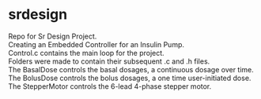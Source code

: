 # srdesign
Repo for Sr Design Project.<BR />
Creating an Embedded Controller for an Insulin Pump.<BR />
Control.c contains the main loop for the project.<BR />
Folders were made to contain their subsequent .c and .h files.<BR />
The BasalDose controls the basal dosages, a continuous dosage over time.<BR />
The BolusDose controls the bolus dosages, a one time user-initiated dose.<BR />
The StepperMotor controls the 6-lead 4-phase stepper motor.<BR />
